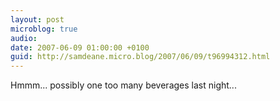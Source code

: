 ```yaml
---
layout: post
microblog: true
audio: 
date: 2007-06-09 01:00:00 +0100
guid: http://samdeane.micro.blog/2007/06/09/t96994312.html
---
```

Hmmm... possibly one too many beverages last night...

